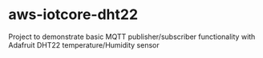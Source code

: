 # aws-iotcore-dht22
Project to demonstrate basic MQTT publisher/subscriber functionality with Adafruit DHT22 temperature/Humidity sensor
